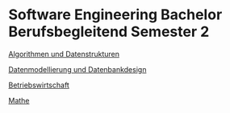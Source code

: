 # Software Engineering Bachelor Berufsbegleitend Semester 2
[Algorithmen und Datenstrukturen](Notes/AlgorithmenUndDatenstrukturen.md)

[Datenmodellierung und Datenbankdesign](Notes/DatenmodellierungUndDatenbankdesign.md)

[Betriebswirtschaft](Notes/Betriebswirtschaftslehre.md)

[Mathe](Notes/Mathe.md)
